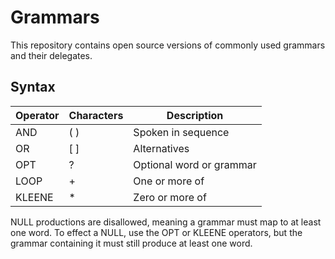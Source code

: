 # Grammars

This repository contains open source versions of commonly used grammars and their delegates.

## Syntax

| Operator | Characters | Description |
| -------- | ---------- | ----------- |
| AND | ( ) | Spoken in sequence |
| OR | [ ] | Alternatives |
| OPT | ? | Optional word or grammar |
| LOOP | + | One or more of |
| KLEENE | * | Zero or more of |

NULL productions are disallowed, meaning a grammar must map to at least one word.
To effect a NULL, use the OPT or KLEENE operators, but the grammar containing it
must still produce at least one word.

